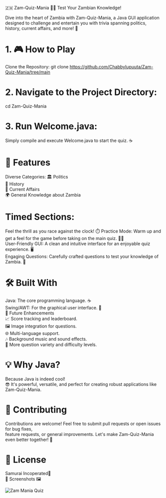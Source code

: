 🇿🇲 Zam-Quiz-Mania 🧠✨
Test Your Zambian Knowledge!

Dive into the heart of Zambia with Zam-Quiz-Mania, a Java GUI application designed to challenge and entertain you with trivia spanning politics, history, current affairs, and more! 🚀

# 1. 🎮 How to Play
Clone the Repository:
git clone https://github.com/Chabbylupuuta/Zam-Quiz-Mania/tree/main

# 2. Navigate to the Project Directory:
cd Zam-Quiz-Mania

# 3. Run Welcome.java: 
Simply compile and execute Welcome.java to start the quiz. ☕️ <br>

# 🌟 Features
Diverse Categories:
🏛️ Politics <br>
📜 History <br>
📰 Current Affairs <br>
🌍 General Knowledge about Zambia<br>
# Timed Sections: 
Feel the thrill as you race against the clock! ⏱️
Practice Mode: Warm up and get a feel for the game before taking on the main quiz. 🏋️‍♂️ <br>
User-Friendly GUI: A clean and intuitive interface for an enjoyable quiz experience. 🖥️<br>
Engaging Questions: Carefully crafted questions to test your knowledge of Zambia. 🤔<br>

# 🛠️ Built With
Java: The core programming language. ☕️<br>
Swing/AWT: For the graphical user interface. 🎨<br>
🚀 Future Enhancements<br>
📈 Score tracking and leaderboard.<br>
🖼️ Image integration for questions.<br>
🌐 Multi-language support.<br>
🎶 Background music and sound effects.<br>
🔄 More question variety and difficulty levels.<br>

# 💡 Why Java?
Because Java is indeed cool!
<br>😎 It's powerful, versatile, and perfect for creating robust applications like Zam-Quiz-Mania.<br>

# 🤝 Contributing
Contributions are welcome! Feel free to submit pull requests or open issues for bug fixes,<br>
feature requests, or general improvements. Let's make Zam-Quiz-Mania even better together! 🤝<br>

# 📄 License
Samurai Incoperated📜<br>📸 Screenshots 🖼️

  ![Zam Mania Quiz ](https://github.com/user-attachments/assets/c48a39e2-ce7b-4d8f-b1f1-347e9fd258b4)



